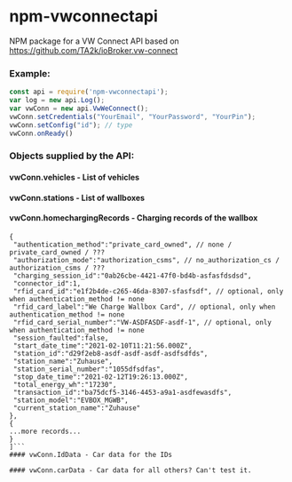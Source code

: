 # npm-vwconnectapi
NPM package for a VW Connect API based on https://github.com/TA2k/ioBroker.vw-connect


### Example:

```javascript
const api = require('npm-vwconnectapi');
var log = new api.Log();
var vwConn = new api.VwWeConnect();
vwConn.setCredentials("YourEmail", "YourPassword", "YourPin");
vwConn.setConfig("id"); // type
vwConn.onReady()
```

### Objects supplied by the API:

#### vwConn.vehicles - List of vehicles

#### vwConn.stations - List of wallboxes

#### vwConn.homechargingRecords - Charging records of the wallbox
```[
{
 "authentication_method":"private_card_owned", // none / private_card_owned / ???
 "authorization_mode":"authorization_csms", // no_authorization_cs / authorization_csms / ???
 "charging_session_id":"0ab26cbe-4421-47f0-bd4b-asfasfdsdsd",
 "connector_id":1,
 "rfid_card_id":"e1f2b4de-c265-46da-8307-sfasfsdf", // optional, only when authentication_method != none
 "rfid_card_label":"We Charge Wallbox Card", // optional, only when authentication_method != none
 "rfid_card_serial_number":"VW-ASDFASDF-asdf-1", // optional, only when authentication_method != none
 "session_faulted":false,
 "start_date_time":"2021-02-10T11:21:56.000Z",
 "station_id":"d29f2eb8-asdf-asdf-asdf-asdfsdfds",
 "station_name":"Zuhause",
 "station_serial_number":"1055dfsdfas",
 "stop_date_time":"2021-02-12T19:26:13.000Z",
 "total_energy_wh":"17230",
 "transaction_id":"ba75dcf5-3146-4453-a9a1-asdfewasdfs",
 "station_model":"EVBOX_MGWB",
 "current_station_name":"Zuhause"
},
{
...more records...
}
]```
#### vwConn.IdData - Car data for the IDs

#### vwConn.carData - Car data for all others? Can't test it.
